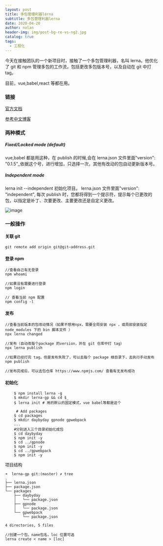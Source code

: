 ```yaml
---
layout: post
title: 多包管理利器lerna
subtitle: 多包管理利器lerna
date: 2020-04-20
author: nolan
header-img: img/post-bg-re-vs-ng2.jpg
catalog: true
tags:
  - 工程化
---
```


今天在接触团队的一个新项目时，接触了一个多包管理利器，名叫 lerna。他优化了 git 和 npm 管理多包的工作流，包括更改多包版本号，以及自动在 git 中打 tag。

目前，vue,babel,react 等都在用。

### 链接

[官方文档](https://github.com/lerna/lerna/tree/master/commands/publish#readme)

[参考中文博客](https://juejin.im/post/5ced1609e51d455d850d3a6c)

### 两种模式

##### Fixed/Locked mode (default)

vue,babel 都是用这种，在 publish 的时候,会在 lerna.json 文件里面"version": "0.1.5",,依据这个号，进行增加，只选择一次，其他有改动的包自动更新版本号。

##### Independent mode

lerna init --independent 初始化项目。
lerna.json 文件里面"version": "independent",
每次 publish 时，您都将得到一个提示符，提示每个已更改的包，以指定是补丁、次要更改、主要更改还是自定义更改。

![image](https://tva1.sinaimg.cn/large/007S8ZIlgy1ge3qcbdpm4j30dm050mxt.jpg)

### 一般操作

#### 关联 git

```
git remote add origin git@git—address.git
```

#### 登录 npm

```
//查看自己有无登录
npm whoami

//如果没有需要进行登录
npm login

// 查看当前 npm 配置
npm config -l

```

#### 发布

```
//查看当前版本的包改动情况（如果不想用npx，需要全局安装 npx ，或局部安装指定 node_modules 下的 bin 脚本文件 ）
npx lerna changed

//发布（自动改每个package 的version，并在 git 仓库中打 tag）
npx lerna publish

//如果已经打完 tag，但是发布失败了，可以去每个 package 根目录下，去执行手动发布
npm publish

//发布完成后，可以去包仓库 https://www.npmjs.com/ 查看有无发布成功

```

#### 初始化

```
    $ npm install lerna -g
    $ mkdir lerna-gp && cd $_
    $ lerna init # 用的默认的固定模式，vue babel等都是这个

     # Add packages
    $ cd packages
    $ mkdir daybyday gpnode gpwebpack
    ...
    #分别进入三个目录初始化成包
    $ cd daybyday
    $ npm init -y
    $ cd ../gpnode
    $ npm init -y
    $ cd ../gpwebpack
    $ npm init -y

```

项目结构

```
➜  lerna-gp git:(master) ✗ tree
.
├── lerna.json
├── package.json
└── packages
    ├── daybyday
    │   └── package.json
    ├── gpnode
    │   └── package.json
    └── gpwebpack
        └── package.json

4 directories, 5 files

```

```
//创建一个包，name包名，loc 位置可选
lerna create < name > [loc]
```
